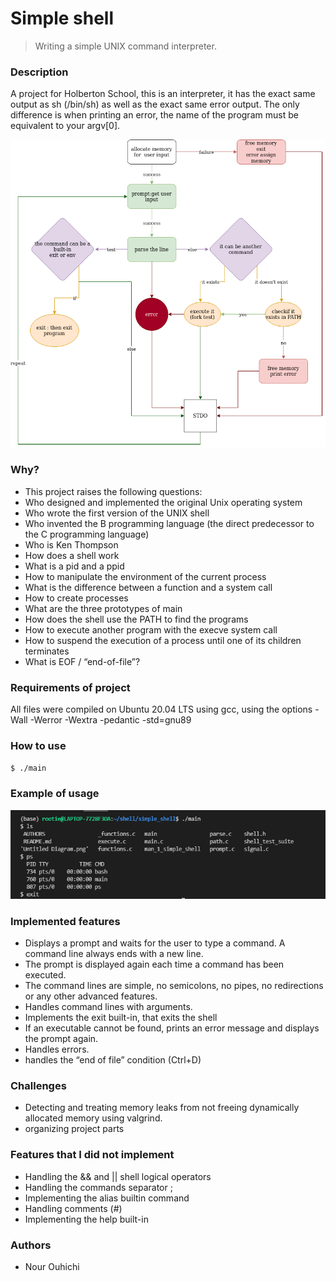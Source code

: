 # Simple shell
> Writing a simple UNIX command interpreter.
### Description
A project for Holberton School, this is an interpreter, it has the exact same output as sh (/bin/sh) as well as the exact same error output.
The only difference is when printing an error, the name of the program must be equivalent to your argv[0].

![flowchart](https://github.com/nourouhichi/simple_shell/blob/master/Untitled%20Diagram.png)
### Why?
* This project raises the following questions:
* Who designed and implemented the original Unix operating system
* Who wrote the first version of the UNIX shell
* Who invented the B programming language (the direct predecessor to the C programming language)
* Who is Ken Thompson
* How does a shell work
* What is a pid and a ppid
* How to manipulate the environment of the current process
* What is the difference between a function and a system call
* How to create processes
* What are the three prototypes of main
* How does the shell use the PATH to find the programs
* How to execute another program with the execve system call
* How to suspend the execution of a process until one of its children terminates
* What is EOF / “end-of-file”?
### Requirements of project
All files were compiled on Ubuntu 20.04 LTS using gcc, using the options -Wall -Werror -Wextra -pedantic -std=gnu89
### How to use
  `$ ./main`
### Example of usage
![flowchart](https://github.com/nourouhichi/simple_shell/blob/master/2022-02-03%20(4).png)
### Implemented features
* Displays a prompt and waits for the user to type a command. A command line always ends with a new line.
* The prompt is displayed again each time a command has been executed.
* The command lines are simple, no semicolons, no pipes, no redirections or any other advanced features.
* Handles command lines with arguments.
* Implements the exit built-in, that exits the shell
* If an executable cannot be found, prints an error message and displays the prompt again.
* Handles errors.
* handles the “end of file” condition (Ctrl+D)
### Challenges
- Detecting and treating memory leaks from not freeing dynamically allocated memory using valgrind.
- organizing project parts
### Features that I did not implement
* Handling the && and || shell logical operators
* Handling the commands separator ;
* Implementing the alias builtin command
* Handling comments (#)
* Implementing the help built-in
### Authors
* Nour Ouhichi

